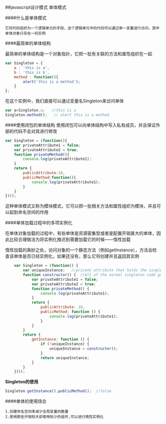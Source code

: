 ##javascript设计模式 单体模式

####什么是单体模式

```
它将代码组织为一个逻辑单元的手段，这个逻辑单元中的代码可以通过单一变量进行访问。其中单体对象只存在一份实例
```

####最简单的单体结构

最简单的单体结构是一个对象指针，它把一批有关联的方法和属性组织在一起

```javascript
var Singleton = {
    a : 'this is a',
    b : 'this is b',
    method : function(){
        alert('this is a method');
    }
};
```
在这个实例中，我们直接可以通过变量名Singleton来访问单体

```javascript
var a=Singleton.a;   //this is a
Singleton.method();   // alert this is a method
```
####使用闭包的单体结构
使用闭包可以向单体结构中写入私有成员，并且保证外部的代码不会对其进行修改

```javascript
var Singleton = (function(){
    var privateAttribute1 = false;
    var privateAttribute2 = true;
    function privateMethod(){
        console.log(privateAttribute1);
    }
    return {
        publicAttribute:10,
        publicMethod:function(){
            console.log(privateAttribute1);
        }
    }
})();
```
这种单体模式又称为模块模式，它可以把一批相关方法和属性组织为模块，并且可以起到命名空间的作用

####单体加载过程中的多项实例化

在单体对象加载的过程中，有些单体是资源密集型或者是配置开销甚大的单体，因此比较合理做法为将实例化推迟到需要加载它的时候——惰性加载

惰性加载的奥妙之处，访问对象的一个静态方法（例如getInstance），方法会检查该单体是否已经实例化，如果还没有，那么它将创建并且返回其实例

```javascript
    var Singleton = (function() {
        var uniqueInstance;   //private attribute that holds the single instance
        function constructor() {  //All of the normal singleton code goes here
            var privateAttribute1 = false;
            var privateAttribute2 = true;
            function privateMethod() {
                console.log(privateAttribute1);
            }
            return {
                publicAttribute: 10,
                publicMethod: function () {
                    console.log(privateAttribute1);
                }
            }
        }
        return {
            getInstance: function () {
                if (!uniqueInstance) {
                    uniqueInstance = constructor();
                }
                return uniqueInstance;
            }
        }
    }());
```
**Singleton的使用**

```javascript
Singleton.getInstance().publicMethod();  //false
```
####单体的使用场合

```
1.创建命名空间来减少全局变量的数量
2.使用那些开销较大却使用较少的组件,可以进行惰性实例化
```